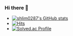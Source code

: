 ### Hi there 👋
- [![shlim0287's GitHub stats](https://github-readme-stats.vercel.app/api?username=shlim0287)](https://github.com/shlim0287/github-readme-stats)
- [![Hits](https://hits.seeyoufarm.com/api/count/incr/badge.svg?url=https%3A%2F%2Fgithub.com%2Fshlim0287&count_bg=%233DB3C8&title_bg=%23555555&icon=&icon_color=%23E7E7E7&title=hits&edge_flat=false)](https://hits.seeyoufarm.com)
- [![Solved.ac Profile](http://mazassumnida.wtf/api/v2/generate_badge?boj=shlim0287)](https://solved.ac/shlim0287/)

<!--
**shlim0287/shlim0287** is a ✨ _special_ ✨ repository because its `README.md` (this file) appears on your GitHub profile.

Here are some ideas to get you started:

- 🔭 I’m currently working on ...
- 🌱 I’m currently learning ...
- 👯 I’m looking to collaborate on ...
- 🤔 I’m looking for help with ...
- 💬 Ask me about ...
- 📫 How to reach me: ...
- 😄 Pronouns: ...
- ⚡ Fun fact: ...
-->
